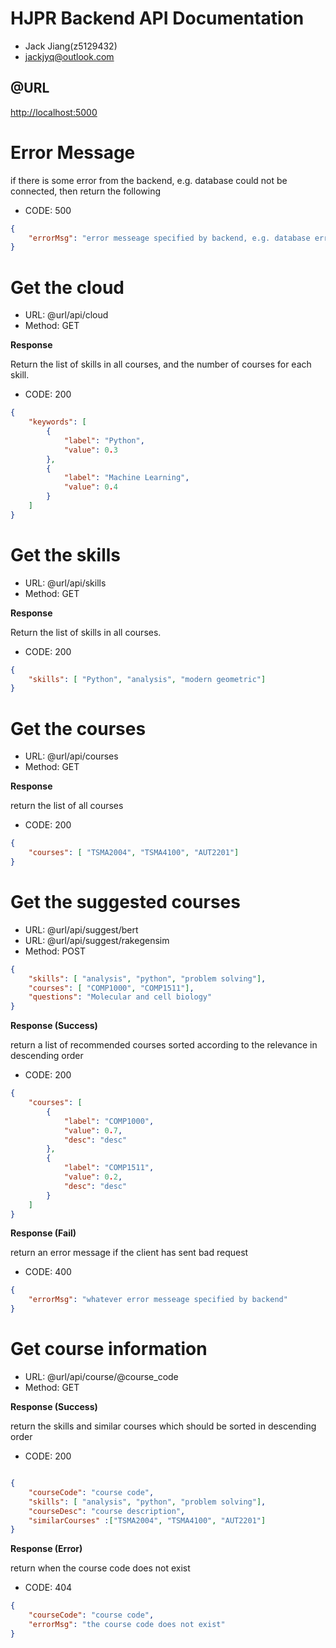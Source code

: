 # HJPR Backend API Documentation

- Jack Jiang(z5129432)
- jackjyq@outlook.com

## @URL

[http://localhost:5000](http://localhost:5000)

# Error Message

if there is some error from the backend, e.g. database could not be connected, then return the following

- CODE: 500

```json
{
    "errorMsg": "error messeage specified by backend, e.g. database error"
}
```


# Get the cloud

- URL: @url/api/cloud
- Method: GET

**Response**

Return the list of skills in all courses, and the number of courses for each skill.

- CODE: 200

```json
{
    "keywords": [
        {
            "label": "Python",
            "value": 0.3
        },
        {
            "label": "Machine Learning",
            "value": 0.4
        }
    ]
}
```



# Get the skills

- URL: @url/api/skills
- Method: GET

**Response**

Return the list of skills in all courses.

- CODE: 200

```json
{
    "skills": [ "Python", "analysis", "modern geometric"]
}
```



# Get the courses

- URL: @url/api/courses
- Method: GET

**Response**

return the list of all courses

- CODE: 200

```json
{
    "courses": [ "TSMA2004", "TSMA4100", "AUT2201"]
}
```



# Get the suggested courses

- URL: @url/api/suggest/bert
- URL: @url/api/suggest/rakegensim
- Method: POST
```json
{
    "skills": [ "analysis", "python", "problem solving"],
    "courses": [ "COMP1000", "COMP1511"],
    "questions": "Molecular and cell biology"
}
```

**Response (Success)**

return a list of recommended courses sorted according to the relevance in descending order

- CODE: 200

```json
{
    "courses": [
        {
            "label": "COMP1000",
            "value": 0.7,
            "desc": "desc"
        },
        {
            "label": "COMP1511",
            "value": 0.2,
            "desc": "desc"
        }
    ]
}
```

**Response (Fail)**

return an error message if the client has sent bad request

- CODE: 400

```json
{
    "errorMsg": "whatever error messeage specified by backend"
}
```



# Get course information

- URL: @url/api/course/@course_code
- Method: GET

**Response (Success)**

return the skills and similar courses which should be sorted in descending order

- CODE: 200

```json

{
    "courseCode": "course code",
    "skills": [ "analysis", "python", "problem solving"],
    "courseDesc": "course description",
    "similarCourses" :["TSMA2004", "TSMA4100", "AUT2201"]
}
```

**Response (Error)**

return when the course code does not exist

- CODE: 404

```json
{   
    "courseCode": "course code",
    "errorMsg": "the course code does not exist"
}
```
